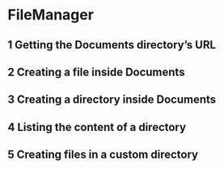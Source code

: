 # FileManager

## 1 Getting the Documents directory’s URL

## 2 Creating a file inside Documents

## 3 Creating a directory inside Documents

## 4 Listing the content of a directory

## 5 Creating files in a custom directory
